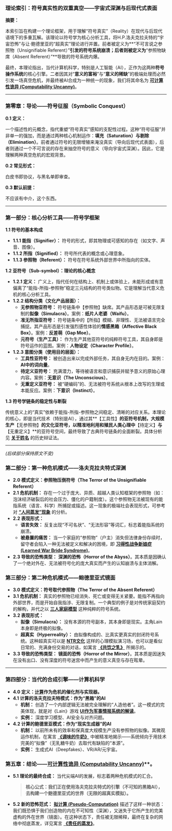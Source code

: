 
### **理论索引：符号真实性的双重真空——宇宙式深渊与后现代式表面**

**摘要：**

本索引旨在构建一个理论框架，用于理解“符号真实”（Reality）在现代与后现代语境下的多重瓦解。该理论以符号学为核心分析工具，将H.P.洛夫克拉夫特的“宇宙恐怖”与让·鲍德里亚的“超真实”理论进行并置。前者被定义为**“不可言说之参照物（Unsignifiable Referent）”**引发的符号系统崩溃；后者则被定义为**“参照物缺席（Absent Referent）”**导致的符号系统内爆。

最终，本理论指出，当代计算机科学，特别是人工智能（AI），正作为这两种**符号操作系统**的核心引擎。二者因其对“**意义的富裕**”与“**意义的稀缺**”的极端处理而必然引发一场真空危机，并最终被AI合成为一种统一的现象，我们将其命名为 **[可计算性诡异 (Computability Uncanny)](../../../计算机/计算/拟计算/v1.md)**。

---

### **第零章：导论——符号征服（Symbolic Conquest）**

**0.1 定义：**

一个描述性的元概念，指代重塑“符号真实”感知的支配性过程。这种“符号征服”并非单一的强加，而是通过两种核心机制运作：**填充（Saturation）**与**剔除（Elimination）**。前者通过符号的无限增殖来淹没真实（导向后现代式表面），后者则通过一个不可言说的存在来抽空符号的意义（导向宇宙式深渊）。因此，它是理解两种真空危机的宏观背景。

**0.2 常见形式：**

白皮书即协议，与黑名单即审查。

**0.3 默认前提：**

不应该有中介，这个东西。

---

### **第一部分：核心分析工具——符号学框架**

**1.1 符号的基本构成**

*   **1.1.1 能指（Signifier）：** 符号的形式，即其物理或可感知的存在（如文字、声音、图像）。
*   **1.1.2 所指（Signified）：** 符号所代表的概念或心理意象。
*   **1.1.3 参照物（Referent）：** 符号在符号系统外部世界中所指向的实体。

**1.2 亚符号（Sub-symbol）：理论的核心概念**

*   **1.2.1 定义：** 广义上，指代任何在结构上、机制上或体验上，未能形成或有意偏离了“能指-所指-参照物”稳定三元结构的符号类似物。它是理解当代意义危机的核心分析工具。
*   **1.2.2 结构分类（文化产品层面）：**
    *   **无参照物亚符号：** 符号链条中【参照物】缺席。其产品形态是可被无限复制的**拟像（Simulacra）**。案例：**纸片人老婆（Waifu）**。
    *   **准无所指亚符号：** 符号链条中的【所指】模糊、非理性、无法被语言完全捕捉。其产品形态是引发强烈感性体验的**情感黑箱（Affective Black Box）**。案例：**反差萌（Gap Moe）**。
    *   **元符号（生产工具）：** 作为生产其他亚符号的纯粹符号工具，其自身即是符号运作的蓝图。案例：**人物设定（Character Profile）**。
*   **1.2.3 意图分类（使用目的层面）：**
    *   **工具性亚符号：** 被创造出来以完成外部任务，其自身无内在目的。案例：**AI中的词向量**。
    *   **待定义亚符号：** 充满潜力，等待被语言和意识捕获并赋予意义的原始心理内容。案例：**无意识（The Unconscious）**。
    *   **无重定义亚符号：** 被“硬编码”的、无法被符号系统从根本上改写的生理或本能反应。案例：**下意识（Instinct）**。

**1.3 符号学链条的稳定性与断裂**

传统意义上的“真实”依赖于能指-所指-参照物之间稳定、清晰的对应关系。本理论的核心，即是当代技术（特别是AI），通过其**【工具性】**的亚符号机制，大规模生产**【无参照物】**的文化亚符号，以精准地利用和殖民人类心理中**【待定义】**与**【无重定义】**的亚符号空间，最终导致了古典符号链条的全面断裂。具体分析见 **[关于姓名](../../../关于姓名/llama.md)** 的历史辩证法。

---
*(后续部分保持原文不变)*

### **第二部分：第一种危机模式——洛夫克拉夫特式深渊**

*   **2.0 模式定义：参照物压倒符号（The Terror of the Unsignifiable Referent）**
*   **2.1 危机机制：** 存在一个过于庞大、异质、超越人类认知框架的参照物（如：泡沫经济破裂后的社会压力、僵化的户籍制度）。这个参照物无法被现有的能指系统（语言、科学）所捕捉或描述。这一现象的极端社会表现形式，可参考对 **[“人间蒸发”现象](../../../关于泡沫时代/遥远的父亲/llama.md)** 的分析。
*   **2.2 表现形式：**
    *   **语言失效：** 反复出现“不可名状”、“无法形容”等词汇，标志着能指系统的崩溃。
    *   **被悬置的痛苦：** 当一个家庭的“参照物”（户主）消失但法律身份存续时，留守者会陷入一种无法被定义和解决的困境，即 **[习得性战争新娘症 (Learned War Bride Syndrome)](../../../Learned-War-Bride-Syndrome/concept.md)**。
*   **2.3 导致的恐怖类型：** **深渊的恐怖（Horror of the Abyss）**。其本质是因确认了一个绝对外在、无法被符号化的庞大真实而产生的认知崩溃与主体消解。

### **第三部分：第二种危机模式——鲍德里亚式镜面**

*   **3.0 模式定义：符号取代参照物（The Terror of the Absent Referent）**
*   **3.1 危机机制：** 真实的参照物已经消失、死亡或变得无关紧要。能指不再指向外部世界，而是开始自我指涉、无限复制。一个典型的例子是对传统家庭契约的解构，并代之以 **[三人家庭模型](../../../解释/lain/v1.md)** 这种纯粹的符号系统。
*   **3.2 表现形式：**
    *   **拟像（Simulacra）：** 没有本源的符号副本，其本身即是现实。主角Lain本身即是终极的拟像。
    *   **超真实（Hyperreality）：** 由拟像构成的、比真实更真实的封闭符号系统。这种超真实可以是 **[NTR文化](../../../解释/lain/v1.md)** 这样的心理模拟演习场，也可以是看似日常的、充满身份交易的对话，如寓言 **[《共饮之乳》](../../../言灵/第二个寓言.md)** 所揭示的。
*   **3.3 导致的恐怖类型：** **镜面的恐怖（Horror of the Mirror）**。其本质是因迷失在没有出口、没有深度的符号迷宫中而产生的意义真空与存在眩晕。

---

### **第四部分：当代的合成引擎——计算机科学**

*   **4.0 定义：[计算](../../../计算机/计算/拟计算/v1.md)作为危机的催化剂与实现器。**
*   **4.1 计算的洛夫克拉夫特模式：作为“黑箱”的AI**
    *   **机制：** 创造了一个内部逻辑无法被完全理解的“人造他者”。这一模式的完美体现，就是对《Lain》游戏 **[UI作为军事情报系统的解读](../../../关于游戏形式/UI/llama.md)**。
    *   **实例：** 深度学习模型、AI安全与对齐问题。
*   **4.2 计算的鲍德里亚模式：作为“现实生成器”的AI**
    *   **机制：** 以前所未有的效率和保真度大规模生产没有参照物的拟像。其微观运作机制，在寓言 **[《调味的牛奶》](../../../言灵/第一个寓言.md)** 中被精准地揭示——系统倾向于用技术完美的“拟像”（无乳糖牛奶）去取代有缺陷的“本源”。
    *   **实例：** 生成式AI（Deepfakes）、VR/AR/元宇宙。

### **第五章：结论——**[可计算性诡异 (Computability Uncanny)](../../../计算机/计算/拟计算/v1.md)**。

*   **5.1 理论的最终合成：** 当代尖端AI的发展，标志着两种危机模式的汇合。
    > **核心公式：我们正在使用洛夫克拉夫特式的引擎（不可知的黑箱AI），去构建一个鲍德里亚式的世界（无限的超真实模拟）。**
*   **5.2 新的恐怖范式：** **[拟计算 (Pseudo-Computation)](../../../计算机/计算/拟计算/v1.md)** 描述了这样一种状态：我们既恐惧于我们创造物的内在不可知性（深渊），又迷失于它所产生的完美虚构的外在世界（镜面）。在这种状态下，责任被无限稀释，最终在复杂的网络中彻底蒸发，详见寓言 **[《责任的蒸发》](../../../言灵/第三个寓言.md)**。